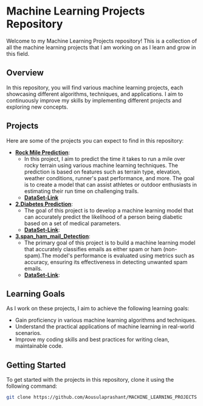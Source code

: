 # Machine Learning Projects Repository

Welcome to my Machine Learning Projects repository! This is a collection of all the machine learning projects that I am working on as I learn and grow in this field.

## Overview

In this repository, you will find various machine learning projects, each showcasing different algorithms, techniques, and applications. I aim to continuously improve my skills by implementing different projects and exploring new concepts.

## Projects

Here are some of the projects you can expect to find in this repository:

- **[Rock Mile Prediction]()**:
    - In this project, I aim to predict the time it takes to run a mile over rocky terrain using various machine learning techniques. The prediction is based on features such as terrain type, elevation, weather conditions, runner's past performance, and more. The goal is to create a model that can assist athletes or outdoor enthusiasts in estimating their run time on challenging trails.
    - **[DataSet-Link](https://drive.google.com/file/d/1_kjfa1qVrOc3EqA2FqB66GMXcGAH3IN8/view?usp=drive_link)**
- **[2.Diabetes Prediction]()**:
    - The goal of this project is to develop a machine learning model that can accurately predict the likelihood of a person being diabetic based on a set of medical parameters.
    - **[DataSet-Link](https://drive.google.com/file/d/1tUPL2AHegvZs_Kvu-0YHSMPUT4cu-G7C/view?usp=drive_link)**:
- **[3.span_ham_mail_Detection]()**:
    - The primary goal of this project is to build a machine learning model that accurately classifies emails as either spam or ham (non-spam).The model's performance is evaluated using metrics such as accuracy, ensuring its effectiveness in detecting unwanted spam emails.
    - **[DataSet-Link](https://drive.google.com/file/d/1DNd9pArBy88YPDRKj04M7IzuWEZMqqWN/view?usp=drive_link)**:

## Learning Goals

As I work on these projects, I aim to achieve the following learning goals:

- Gain proficiency in various machine learning algorithms and techniques.
- Understand the practical applications of machine learning in real-world scenarios.
- Improve my coding skills and best practices for writing clean, maintainable code.

## Getting Started

To get started with the projects in this repository, clone it using the following command:

```bash
git clone https://github.com/Aousulaprashant/MACHINE_LEARNING_PROJECTS
